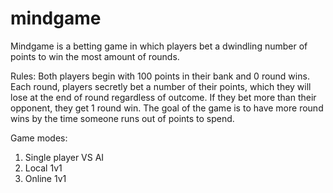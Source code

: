 # mindgame
Mindgame is a betting game in which players bet a dwindling number of points to win the most amount of rounds.

Rules:
Both players begin with 100 points in their bank and 0 round wins.
Each round, players secretly bet a number of their points, which they will lose at the end of round regardless of outcome.
If they bet more than their opponent, they get 1 round win.
The goal of the game is to have more round wins by the time someone runs out of points to spend.

Game modes:
1) Single player VS AI
2) Local 1v1
3) Online 1v1